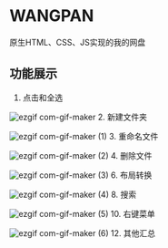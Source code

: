 # WANGPAN
原生HTML、CSS、JS实现的我的网盘
## 功能展示
1. 点击和全选

![ezgif com-gif-maker](https://user-images.githubusercontent.com/50287648/162912348-5cbaefe9-e4c0-4552-98fe-d91d097711d7.gif)
2. 新建文件夹

![ezgif com-gif-maker (1)](https://user-images.githubusercontent.com/50287648/162912349-19c1557a-79ca-48d9-93d1-538685855aea.gif)
3. 重命名文件

![ezgif com-gif-maker (2)](https://user-images.githubusercontent.com/50287648/162912347-d6abd78e-53ec-46a6-97b4-3f998084e037.gif)
4. 删除文件

![ezgif com-gif-maker (3)](https://user-images.githubusercontent.com/50287648/162912414-3fafde8f-822a-416e-a2dc-c1bbe622e4f7.gif)
6. 布局转换

![ezgif com-gif-maker (4)](https://user-images.githubusercontent.com/50287648/162912457-cc714eb8-f79b-4bd8-9a2c-cad8e4b87ff4.gif)
8. 搜索

![ezgif com-gif-maker (5)](https://user-images.githubusercontent.com/50287648/162912474-e58f0462-a674-4c51-a17a-b4a2f266d3c6.gif)
10. 右键菜单

![ezgif com-gif-maker (6)](https://user-images.githubusercontent.com/50287648/162912552-13e1abe6-83ff-4e70-b38c-ea132ff63e24.gif)
12. 其他汇总

